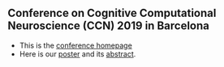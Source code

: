## Conference on Cognitive Computational Neuroscience (CCN) 2019 in Barcelona
- This is the [conference homepage](https://ccneuro.org/2019)
- Here is our [poster](CCN-2019-Barcelona/poster.pdf) and its [abstract](CCN-2019-Barcelona/abstract.pdf).
